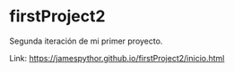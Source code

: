 # firstProject2
Segunda iteración de mi primer proyecto.

Link:
https://jamespythor.github.io/firstProject2/inicio.html

